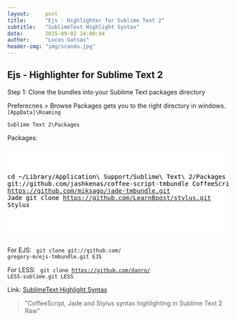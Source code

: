 ```yaml
---
layout:     post
title:      "Ejs - Highlighter for Sublime Text 2"
subtitle:   "SublimeText Highlight Syntax"
date:       2015-09-02 14:00:44
author:     "Lucas Gatsas"
header-img: "img/scanda.jpg"
---
```

<h2 class="section-heading">Ejs - Highlighter for Sublime Text 2</h2>

Step 1: Clone the bundles into your Sublime Text packages directory


Preferecnes > Browse Packages gets you to the right directory in windows.  <code> [AppData]\Roaming\
Sublime Text 2\Packages </code> 

Packages:

<div style="overflow:auto; height=200; width=100%;">
<pre style="color:black;background:white;"><pre>


cd ~/Library/Application\ Support/Sublime\ Text\ 2/Packages
git clone git://github.com/jashkenas/coffee-script-tmbundle CoffeeScript
git clone https://github.com/miksago/jade-tmbundle.git Jade
git clone https://github.com/LearnBoost/stylus.git Stylus

</pre></pre></div>


For EJS:
<code> git clone git://github.com/
	gregory-m/ejs-tmbundle.git EJS</code> 



For LESS:
<code> git clone https://github.com/danro/
LESS-sublime.git LESS</code> 




Link: <a href="https://gist.github.com/liamdon/2467603" target="_blank">SublimeText Highlight Syntax</a> 



<blockquote>
"CoffeeScript, Jade and Stylus syntax highlighting in Sublime Text 2
Raw"
</blockquote>

